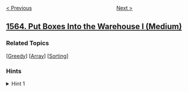 <!--|This file generated by command(leetcode description); DO NOT EDIT.    |-->
<!--+----------------------------------------------------------------------+-->
<!--|@author    awesee <openset.wang@gmail.com>                           |-->
<!--|@link      https://github.com/awesee                                 |-->
<!--|@home      https://github.com/awesee/leetcode                        |-->
<!--+----------------------------------------------------------------------+-->

[< Previous](../stone-game-v "Stone Game V")
　　　　　　　　　　　　　　　　
[Next >](../unique-orders-and-customers-per-month "Unique Orders and Customers Per Month")

## [1564. Put Boxes Into the Warehouse I (Medium)](https://leetcode.com/problems/put-boxes-into-the-warehouse-i "把箱子放进仓库里 I")



### Related Topics
  [[Greedy](../../tag/greedy/README.md)]
  [[Array](../../tag/array/README.md)]
  [[Sorting](../../tag/sorting/README.md)]

### Hints
<details>
<summary>Hint 1</summary>
Sort the boxes in ascending order, try to process the box with the smallest height first.
</details>
